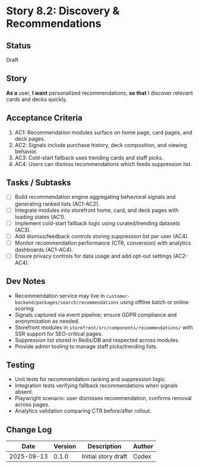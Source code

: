 # Story 8.2: Discovery & Recommendations

## Status
Draft

## Story
**As a** user,
**I want** personalized recommendations,
**so that** I discover relevant cards and decks quickly.

## Acceptance Criteria
1. AC1: Recommendation modules surface on home page, card pages, and deck pages.
2. AC2: Signals include purchase history, deck composition, and viewing behavior.
3. AC3: Cold-start fallback uses trending cards and staff picks.
4. AC4: Users can dismiss recommendations which feeds suppression list.

## Tasks / Subtasks
- [ ] Build recommendation engine aggregating behavioral signals and generating ranked lists (AC1-AC2).
- [ ] Integrate modules into storefront home, card, and deck pages with loading states (AC1).
- [ ] Implement cold-start fallback logic using curated/trending datasets (AC3).
- [ ] Add dismiss/feedback controls storing suppression list per user (AC4).
- [ ] Monitor recommendation performance (CTR, conversion) with analytics dashboards (AC1-AC4).
- [ ] Ensure privacy controls for data usage and add opt-out settings (AC2-AC4).

## Dev Notes
- Recommendation service may live in `customer-backend/packages/search/recommendations` using offline batch or online scoring.
- Signals captured via event pipeline; ensure GDPR compliance and anonymization as needed.
- Storefront modules in `storefront/src/components/recommendations/` with SSR support for SEO-critical pages.
- Suppression list stored in Redis/DB and respected across modules.
- Provide admin tooling to manage staff picks/trending lists.

## Testing
- Unit tests for recommendation ranking and suppression logic.
- Integration tests verifying fallback recommendations when signals absent.
- Playwright scenario: user dismisses recommendation, confirms removal across pages.
- Analytics validation comparing CTR before/after rollout.

## Change Log
| Date       | Version | Description              | Author |
|------------|---------|--------------------------|--------|
| 2025-09-13 | 0.1.0   | Initial story draft      | Codex  |
